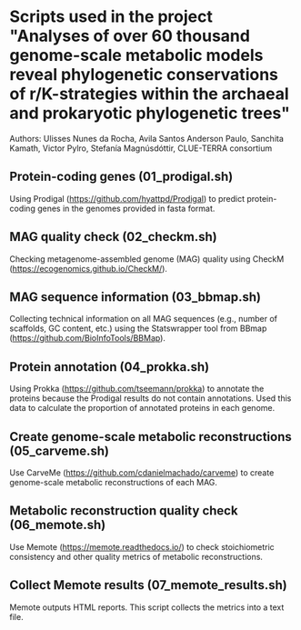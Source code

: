 # Scripts used in the project "Analyses of over 60 thousand genome-scale metabolic models reveal phylogenetic conservations of r/K-strategies within the archaeal and prokaryotic phylogenetic trees"
Authors:  Ulisses Nunes da Rocha, Avila Santos Anderson Paulo, Sanchita Kamath, Victor Pylro, Stefanía Magnúsdóttir, CLUE-TERRA consortium

## Protein-coding genes (01_prodigal.sh)
Using Prodigal (https://github.com/hyattpd/Prodigal) to predict protein-coding genes in the genomes provided in fasta format.

## MAG quality check (02_checkm.sh)
Checking metagenome-assembled genome (MAG) quality using CheckM (https://ecogenomics.github.io/CheckM/).

## MAG sequence information (03_bbmap.sh)
Collecting technical information on all MAG sequences (e.g., number of scaffolds, GC content, etc.) using the Statswrapper tool from BBmap (https://github.com/BioInfoTools/BBMap).

## Protein annotation (04_prokka.sh)
Using Prokka (https://github.com/tseemann/prokka) to annotate the proteins because the Prodigal results do not contain annotations. Used this data to calculate the proportion of annotated proteins in each genome.

## Create genome-scale metabolic reconstructions (05_carveme.sh)
Use CarveMe (https://github.com/cdanielmachado/carveme) to create genome-scale metabolic reconstructions of each MAG.

## Metabolic reconstruction quality check (06_memote.sh)
Use Memote (https://memote.readthedocs.io/) to check stoichiometric consistency and other quality metrics of metabolic reconstructions.

## Collect Memote results (07_memote_results.sh)
Memote outputs HTML reports. This script collects the metrics into a text file.


